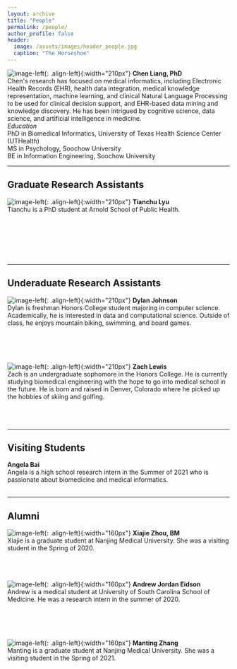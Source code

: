 ```yaml
---
layout: archive
title: "People"
permalink: /people/
author_profile: false
header:
  image: /assets/images/header_people.jpg
  caption: "The Horseshoe"
---
```


![image-left](/assets/images/avatar_ChenLiang2.jpg){: .align-left}{:width="210px"}
**Chen Liang, PhD**<br/>
Chen's research has focused on medical informatics, including Electronic Health Records (EHR), health data integration, medical knowledge representation, machine learning, and clinical Natural Language Processing to be used for clinical decision support, and EHR-based data mining and knowledge discovery. He has been intrigued by cognitive science, data science, and artificial intelligence in medicine.<br/>
*Education*<br/>
PhD in Biomedical Informatics, University of Texas Health Science Center (UTHealth)<br/>
MS in Psychology, Soochow University<br/>
BE in Information Engineering, Soochow University<br/>

---
## Graduate Research Assistants
![image-left](/assets/images/avatar_TianchuLyu.jpg){: .align-left}{:width="210px"}
**Tianchu Lyu**<br/>
Tianchu is a PhD student at Arnold School of Public Health. <br/>
<br/>
<br/>
<br/>
<br/>
<br/>
<br/>

---
## Underaduate Research Assistants
![image-left](/assets/images/avatar_DylanJohnson.jpg){: .align-left}{:width="210px"}
**Dylan Johnson**<br/>
Dylan is freshman Honors College student majoring in computer science. Academically, he is interested in data and computational science. Outside of class, he enjoys mountain biking, swimming, and board games.
<br/>
<br/>
<br/>
<br/>
<br/>

![image-left](/assets/images/avatar_ZachLewis.jpg){: .align-left}{:width="210px"}
**Zach Lewis**<br/>
Zach is an undergraduate sophomore in the Honors College. He is currently studying biomedical engineering with the hope to go into medical school in the future. He is born and raised in Denver, Colorado where he picked up the hobbies of skiing and golfing. <br/>
<br/>
<br/>
<br/>

---
## Visiting Students
**Angela Bai**<br/>
Angela is a high school research intern in the Summer of 2021 who is passionate about biomedicine and medical informatics.<br/>
<br/>

---
## Alumni
![image-left](/assets/images/avatar_XiajieZhou.jpg){: .align-left}{:width="160px"}
**Xiajie Zhou, BM**<br/>
Xiajie is a graduate student at Nanjing Medical University. She was a visiting student in the Spring of 2020. <br/>
<br/>
<br/>
<br/>

![image-left](/assets/images/avatar_AndrewEidson.jpg){: .align-left}{:width="160px"}
**Andrew Jordan Eidson**<br/>
Andrew is a medical student at University of South Carolina School of Medicine. He was a research intern in the summer of 2020.<br/>
<br/>
<br/>
<br/>
<br/>

![image-left](/assets/images/avatar_MantingZhang.jpg){: .align-left}{:width="160px"}
**Manting Zhang**<br/>
Manting is a graduate student at Nanjing Medical University. She was a visiting student in the Spring of 2021.<br/>
<br/>
<br/>
<br/>
<br/>
<br/>